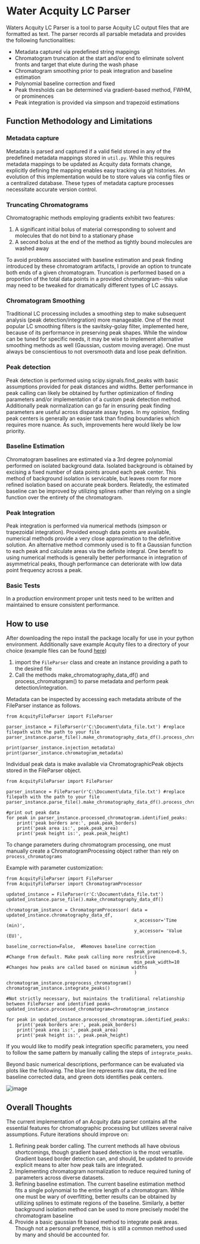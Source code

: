 # Water Acquity LC Parser
Waters Acquity LC Parser is a tool to parse Acquity LC output files that are formatted as text. The parser records all parsable metadata and provides the following functionalities:
+	Metadata captured via predefined string mappings
+	Chromatogram truncation at the start and/or end to eliminate solvent fronts and target that elute during the wash phase
+	Chromatogram smoothing prior to peak integration and baseline estimation
+	Polynomial baseline correction and fixed
+	Peak thresholds can be determined via gradient-based method, FWHM, or prominences
+	Peak integration is provided via simpson and trapezoid estimations

## Function Methodology and Limitations

### Metadata capture

Metadata is parsed and captured if a valid field stored in any of the predefined metadata mappings stored in `util.py`. While this requires metadata mappings to be updated as Acquity data formats change, explicitly defining the mapping enables easy tracking via git histories. An evolution of this implementation would be to store values via config files or a centralized database. These types of metadata capture processes necessitate accurate version control.

### Truncating Chromatograms

Chromatographic methods employing gradients exhibit two features: 
1.	A significant initial bolus of material corresponding to solvent and molecules that do not bind to a stationary phase
2.	A second bolus at the end of the method as tightly bound molecules are washed away

To avoid problems associated with baseline estimation and peak finding introduced by these chromatogram artifacts, I provide an option to truncate both ends of a given chromatogram. Truncation is performed based on a proportion of the total data points in a provided chromatogram--this value may need to be tweaked for dramatically different types of LC assays.

### Chromatogram Smoothing

Traditional LC processing includes a smoothing step to make subsequent analysis (peak detection/integration) more manageable. One of the most popular LC smoothing filters is the savitsky-golay filter, implemented here, because of its performance in preserving peak shapes. While the window can be tuned for specific needs, it may be wise to implement alternative smoothing methods as well (Gaussian, custom moving average). One must always be conscientious to not oversmooth data and lose peak definition.

### Peak detection

Peak detection is performed using scipy.signals.find_peaks with basic assumptions provided for peak distances and widths. Better performance in peak calling can likely be obtained by further optimization of finding parameters and/or implementation of a custom peak detection method. Additionally peak normalization can go far in ensuring peak finding parameters are useful across disparate assay types. In my opinion, finding peak centers is generally an easier task than finding boundaries which requires more nuance. As such, improvements here would likely be low priority.

### Baseline Estimation

Chromatogram baselines are estimated via a 3rd degree polynomial performed on isolated background data. Isolated background is obtained by excising a fixed number of data points around each peak center. This method of background isolation is servicable, but leaves room for more refined isolation based on accurate peak borders. Relatedly, the estimated baseline can be improved by utilizing splines rather than relying on a single function over the entirety of the chromatogram. 

### Peak Integration

Peak integration is performed via numerical methods (simpson or trapezoidal integration). Provided enough data points are available, numerical methods provide a very close approximation to the definitive solution. An alternative method commonly used is to fit a Gaussian function to each peak and calculate areas via the definite integral. One benefit to using numerical methods is generally better performance in integration of asymmetrical peaks, though performance can deteriorate with low data point frequency across a peak. 

### Basic Tests

In a production environment proper unit tests need to be written and maintained to ensure consistent performance.

## How to use

After downloading the repo install the package locally for use in your python environment. Additionally save example Acquity files to a directory of your choice (example files can be found [here](https://github.com/Tarskin/HappyTools/tree/master/Example%20Data))

1. import the `FileParser` class and create an instance providing a path to the desired file
2. Call the methods make_chromatography_data_df() and process_chromatogram() to parse metadata and perform peak detection/integration.

Metadata can be inspected by accessing each metadata atribute of the FileParser instance as follows.

```
from AcquityFileParser import FileParser

parser_instance = FileParser(r'C:\Document\data_file.txt') #replace filepath with the path to your file
parser_instance.parse_file().make_chromatography_data_df().process_chromatogram()

print(parser_instance.injection_metadata)
print(parser_instance.chromatogram_metadata)

```

Individual peak data is make available via ChromatographicPeak objects stored in the FileParser object.

```
from AcquityFileParser import FileParser

parser_instance = FileParser(r'C:\Document\data_file.txt') #replace filepath with the path to your file
parser_instance.parse_file().make_chromatography_data_df().process_chromatogram()

#print out peak data
for peak in parser_instance.processed_chromatogram.identified_peaks:
    print('peak borders are:', peak.peak_borders)
    print('peak area is:', peak.peak_area)
    print('peak height is:', peak.peak_height)

```

To change parameters during chromatogram processing, one must manually create a ChromatogramProcessing object rather than rely on `process_chromatograms`

Example with parameter customization:
```
from AcquityFileParser import FileParser
from AcquityFileParser import ChromatogramProcessor

updated_instance = FileParser(r'C:\Document\data_file.txt')
updated_instance.parse_file().make_chromatography_data_df()

chromatogram_instance = ChromatogramProcessor( data = updated_instance.chromatography_data_df,
                                                x_accessor='Time (min)',
                                                y_accessor= 'Value (EU)',
                                                baseline_correction=False,  #Removes baseline correction
                                                peak_prominence=0.5,  #Change from default. Make peak calling more restrictive
                                                min_peak_width=10  #Changes how peaks are called based on minimum widths
                                                ) 

chromatogram_instance.preprocess_chromatogram()
chromatogram_instance.integrate_peaks()

#Not strictly necessary, but maintains the traditional relationship between FileParser and identified peaks
updated_instance.processed_chromatogram=chromatogram_instance

for peak in updated_instance.processed_chromatogram.identified_peaks:
    print('peak borders are:', peak.peak_borders)
    print('peak area is:', peak.peak_area)
    print('peak height is:', peak.peak_height)
```

If you would like to modify peak integration specific parameters, you need to follow the same pattern by manually calling the steps of `integrate_peaks`.

Beyond basic numerical descriptions, performance can be evaluated via plots like the following. The blue line represents raw data, the red line baseline corrected data, and green dots identifies peak centers.

![image](https://github.com/nabfl/takeHome/assets/174144713/ce298510-d17f-4079-8315-4f2b867ee793)


## Overall Thoughts

The current implementation of an Acquity data parser contains all the essential features for chromatographic processing but utilizes several naïve assumptions. Future iterations should improve on:
1.	Refining peak border calling. The current methods all have obvious shortcomings, though gradient based detection is the most versatile. Gradient based border  detection can, and should, be updated to provide explicit means to alter how peak tails are integrated.
2.	Implementing chromatogram normalization to reduce required tuning of parameters across diverse datasets.
3.	Refining baseline estimation. The current baseline estimation method fits a single polynomial to the entire length of a chromatogram. While one must be wary of overfitting, better results can be obtained by utilizing splines to estimate regions of the baseline. Similarly, a better background isolation method can be used to more precisely model the chromatogram baseline
4.	Provide a basic gaussian fit based method to integrate peak areas. Though not a personal preference, this is still a common method used by many and should be accounted for.


